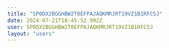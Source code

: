 ```yaml
---
title: "SP0DX2BGGHBW2T0EFPAJAQKMRJRT19VZ1B1RFC5J"
date: 2024-07-21T18:45:52.992Z
user: SP0DX2BGGHBW2T0EFPAJAQKMRJRT19VZ1B1RFC5J
layout: "users"
---
```

    